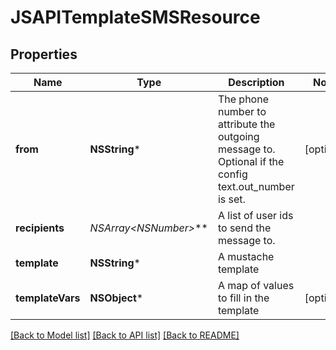 # JSAPITemplateSMSResource

## Properties
Name | Type | Description | Notes
------------ | ------------- | ------------- | -------------
**from** | **NSString*** | The phone number to attribute the outgoing message to. Optional if the config text.out_number is set. | [optional] 
**recipients** | **NSArray&lt;NSNumber*&gt;*** | A list of user ids to send the message to. | 
**template** | **NSString*** | A mustache template | 
**templateVars** | **NSObject*** | A map of values to fill in the template | [optional] 

[[Back to Model list]](../README.md#documentation-for-models) [[Back to API list]](../README.md#documentation-for-api-endpoints) [[Back to README]](../README.md)


